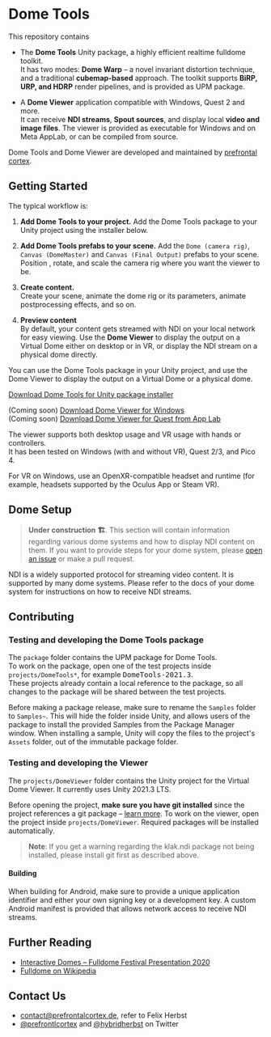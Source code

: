 # Dome Tools

This repository contains
- The **Dome Tools** Unity package, a highly efficient realtime fulldome toolkit.   
  It has two modes: **Dome Warp** – a novel invariant distortion technique, and a traditional **cubemap-based** approach. The toolkit supports **BiRP, URP, and HDRP** render pipelines, and is provided as UPM package.  

- A **Dome Viewer** application compatible with Windows, Quest 2 and more.   
  It can receive **NDI streams**, **Spout sources**, and display local **video and image files**. The viewer is provided as executable for Windows and on Meta AppLab, or can be compiled from source.  

Dome Tools and Dome Viewer are developed and maintained by [prefrontal cortex](https://prefrontalcortex.de).  

## Getting Started

The typical workflow is:

1. **Add Dome Tools to your project.**
   Add the Dome Tools package to your Unity project using the installer below. 

2. **Add Dome Tools prefabs to your scene.**
   Add the `Dome (camera rig)`, `Canvas (DomeMaster)` and `Canvas (Final Output)` prefabs to your scene. Position , rotate, and scale the camera rig where you want the viewer to be.  

1. **Create content.**  
   Create your scene, animate the dome rig or its parameters, animate postprocessing effects, and so on.  

2. **Preview content**  
   By default, your content gets streamed with NDI on your local network for easy viewing. Use the **Dome Viewer** to display the output on a Virtual Dome either on desktop or in VR, or display the NDI stream on a physical dome directly.     

You can use the Dome Tools package in your Unity project, and use the Dome Viewer to display the output on a Virtual Dome or a physical dome.

[Download Dome Tools for Unity package installer]()  

(Coming soon) [Download Dome Viewer for Windows]()  
(Coming soon) [Download Dome Viewer for Quest from App Lab]()  

The viewer supports both desktop usage and VR usage with hands or controllers.  
It has been tested on Windows (with and without VR), Quest 2/3, and Pico 4.  

For VR on Windows, use an OpenXR-compatible headset and runtime (for example, headsets supported by the Oculus App or Steam VR).  

## Dome Setup

> **Under construction 🏗️**. This section will contain information regarding various dome systems and how to display NDI content on them. If you want to provide steps for your dome system, please [open an issue](https://github.com/prefrontalcortex/Dome-Tools/issues/new/choose) or make a pull request.  

NDI is a widely supported protocol for streaming video content. It is supported by many dome systems. Please refer to the docs of your dome system for instructions on how to receive NDI streams.  

## Contributing

### Testing and developing the Dome Tools package

The `package` folder contains the UPM package for Dome Tools.   
To work on the package, open one of the test projects inside `projects/DomeTools*`, for example <kbd>DomeTools-2021.3</kbd>.  
These projects already contain a local reference to the package, so all changes to the package will be shared between the test projects.  

Before making a package release, make sure to rename the `Samples` folder to `Samples~`. This will hide the folder inside Unity, and allows users of the package to install the provided Samples from the Package Manager window. When installing a sample, Unity will copy the files to the project's `Assets` folder, out of the immutable package folder.  

### Testing and developing the Viewer

The `projects/DomeViewer` folder contains the Unity project for the Virtual Dome Viewer. It currently uses Unity 2021.3 LTS.  

Before opening the project, **make sure you have git installed** since the project references a git package – [learn more](https://docs.unity3d.com/Manual/upm-git.html).  To work on the viewer, open the project inside `projects/DomeViewer`. Required packages will be installed automatically.

> **Note**: If you get a warning regarding the klak.ndi package not being installed, please install git first as described above.  

#### Building

When building for Android, make sure to provide a unique application identifier and either your own signing key or a development key. A custom Android manifest is provided that allows network access to receive NDI streams.  

## Further Reading
- [Interactive Domes – Fulldome Festival Presentation 2020](https://www.youtube.com/watch?v=vjvYJ7hgbyo)
- [Fulldome on Wikipedia](https://en.wikipedia.org/wiki/Fulldome)

## Contact Us
- contact@prefrontalcortex.de, refer to Felix Herbst
- [@prefrontlcortex](https://twitter.com/prefrontlcortex) and [@hybridherbst](https://twitter.com/hybridherbst) on Twitter